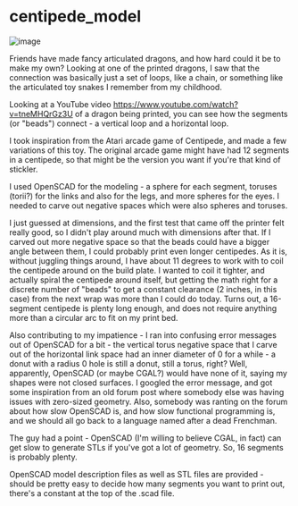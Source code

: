 # centipede_model

![image](https://user-images.githubusercontent.com/72338/209610306-2264f984-596d-4490-bd5e-8b6ee9b3f775.png)

Friends have made fancy articulated dragons, and how hard could it be to make my own? Looking at one of the printed dragons, I saw that the connection was basically just a set of loops, like a chain, or something like the articulated toy snakes I remember from my childhood.

Looking at a YouTube video https://www.youtube.com/watch?v=tneMHQrGz3U of a dragon being printed, you can see how the segments (or "beads") connect - a vertical loop and a horizontal loop.

I took inspiration from the Atari arcade game of Centipede, and made a few variations of this toy. The original arcade game might have had 12 segments in a centipede, so that might be the version you want if you're that kind of stickler.

I used OpenSCAD for the modeling - a sphere for each segment, toruses (torii?) for the links and also for the legs, and more spheres for the eyes. I needed to carve out negative spaces which were also spheres and toruses. 

I just guessed at dimensions, and the first test that came off the printer felt really good, so I didn't play around much with dimensions after that. If I carved out more negative space so that the beads could have a bigger angle between them, I could probably print even longer centipedes. As it is, without juggling things around, I have about 11 degrees to work with to coil the centipede around on the build plate. I wanted to coil it tighter, and actually spiral the centipede around itself, but getting the math right for a discrete number of "beads" to get a constant clearance (2 inches, in this case) from the next wrap was more than I could do today. Turns out, a 16-segment centipede is plenty long enough, and does not require anything more than a circular arc to fit on my print bed.

Also contributing to my impatience - I ran into confusing error messages out of OpenSCAD for a bit - the vertical torus negative space that I carve out of the horizontal link space had an inner diameter of 0 for a while - a donut with a radius 0 hole is still a donut, still a torus, right? Well, apparently, OpenSCAD (or maybe CGAL?) would have none of it, saying my shapes were not closed surfaces. I googled the error message, and got some inspiration from an old forum post where somebody else was having issues with zero-sized geometry. Also, somebody was ranting on the forum about how slow OpenSCAD is, and how slow functional programming is, and we should all go back to a language named after a dead Frenchman.

The guy had a point - OpenSCAD (I'm willing to believe CGAL, in fact) can get slow to generate STLs if you've got a lot of geometry. So, 16 segments is probably plenty.

OpenSCAD model description files as well as STL files are provided - should be pretty easy to decide how many segments you want to print out, there's a constant at the top of the .scad file.

